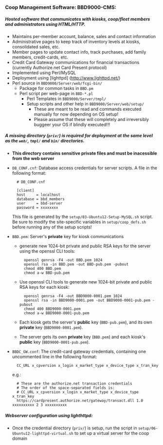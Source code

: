 ### Coop Management Software: BBD9000-CMS:
##### Hosted software that communicates with kiosks, coop/fleet members and administrators using HTML/HTTP.
* Maintains per-member account, balance, sales and contact information
* Administrative pages to keep track of inventory levels at kiosks, consolidated sales, etc.
* Member pages to update contact info, track purchases, add family members, credit-cards, etc.
* Credit Card Gateway communications for financial transactions (currently Authorize.net Card Present protocol)
* Implemented using Perl/MySQL
* Deployment using  [lighttpd] (http://www.lighttpd.net/)
* Perl source in `BBD9000/Server/web/fcgi-bin/`
  * Package for common tasks in `BBD.pm`
  * Perl script per web-page in `BBD-*.pl`
    * Perl Templates in `BBD9000/Server/tmpl/`
    * Setup scripts and other help in `BBD9000/Server/web/setup/`
      * These are meant to be read and commands executed manually for now depending on OS setup!
      * Please assume that these will completely and irreversibly buggeer your OS if blindly executed!!!

##### A missing directory (`priv/`) is required for deployment at the same level as the `web/`, `tmpl/` and `bin/` directories.
* **This directory contains sensitive private files and must be inacessible from the web server**
* `DB_CONF.cnf`: Database access credentials for server scripts. A file in the following format:

        # DB_CONF.cnf
        
        [client]
        host     = localhost
        database = bbd_members
        user     = bbd-server
        password = xxxxxxxx

   This file is generated by the `setup/03-Ubuntu12-Setup-MySQL.sh` script.  Be sure to modify
   the site-specific variables in `setup/coop_defs.sh` before running any of the setup scripts!


* `BBD.pem`: Server's **private** key for kiosk communications
  * generate new 1024-bit private and public RSA keys for the server using the openssl CLI tools:

          openssl genrsa -F4 -out BBD.pem 1024
          openssl rsa -in BBD.pem -out BBD-pub.pem -pubout
          chmod 400 BBD.pem
          chmod a-w BBD-pub.pem

  * Use openssl CLI tools to generate new 1024-bit private and public RSA keys for each kiosk:

          openssl genrsa -F4 -out BBD9000-0001.pem 1024
          openssl rsa -in BBD9000-0001.pem -out BBD9000-0001-pub.pem -pubout
          chmod 400 BBD9000-0001.pem
          chmod a-w BBD9000-0001-pub.pem

  * Each kiosk gets the server's **public** key (`BBD-pub.pem`), and its own **private** key (`BBD9000-0001.pem`).
  * The server gets its own **private** key (`BBD.pem`) and each kiosk's **public** key (`BBD9000-0001-pub.pem`).
* `BBDC_GW.conf`: The credit-card gateway credentials, containing one uncommented line in the following format:
 
        CC_URL x_cpversion x_login x_market_type x_device_type x_tran_key
   e.g.:

        # These are the authorize.net transaction credentials
        # The order of the space-separated fields is:
        # CC_URL x_cpversion x_login x_market_type x_device_type x_tran_key
        https://cardpresent.authorize.net/gateway/transact.dll 1.0 xxxxxxxxxx 2 3 xxxxxxxxxx

##### Webserver configuration using lighthttpd:

* Once the credential directory (`priv/`) is setup, run the script in `setup/06-Ubuntu12-lighttpd-virtual.sh` to set up a virtual server for the coop domain

